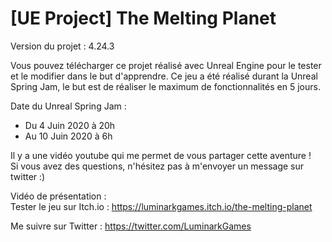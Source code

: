# [UE Project] The Melting Planet

Version du projet : 4.24.3

Vous pouvez télécharger ce projet réalisé avec Unreal Engine pour le tester et le modifier dans le but d'apprendre. Ce jeu a été réalisé durant la Unreal Spring Jam, le but est de réaliser le maximum de fonctionnalités en 5 jours.

Date du Unreal Spring Jam : 
- Du  4 Juin 2020 à 20h
- Au 10 Juin 2020 à  6h


Il y a une vidéo youtube qui me permet de vous partager cette aventure ! \
Si vous avez des questions, n'hésitez pas à m'envoyer un message sur twitter :)

Vidéo de présentation :  \
Tester le jeu sur Itch.io : https://luminarkgames.itch.io/the-melting-planet

Me suivre sur Twitter : https://twitter.com/LuminarkGames
